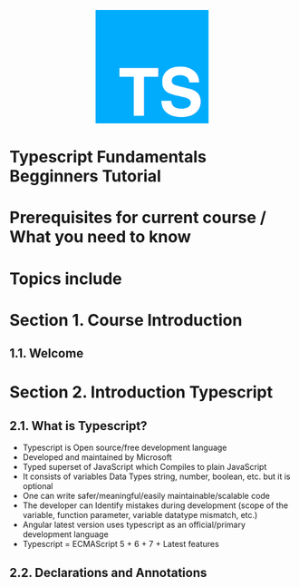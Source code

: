 <p align="center">
  <img src="_images_typescript_fundamentals_tutorial/ts_logo_1.png" alt="typescript logo" title="typescript logo" width="200" />
</p>

Typescript Fundamentals Begginners Tutorial
=====================

Prerequisites for current course / What you need to know
=====================

Topics include
===================== 

Section 1. Course Introduction
=====================
1.1. Welcome
---------------------

Section 2. Introduction Typescript
=====================
2.1. What is Typescript?
---------------------
- Typescript is Open source/free development language
- Developed and maintained by Microsoft
- Typed superset of JavaScript which Compiles to plain JavaScript
- It consists of variables Data Types string, number, boolean, etc. but it is optional
- One can write safer/meaningful/easily maintainable/scalable code
- The developer can Identify mistakes during development (scope of the variable, function parameter, variable datatype mismatch, etc.)
- Angular latest version uses typescript as an official/primary development language
- Typescript = ECMAScript 5 + 6 + 7 + Latest features

2.2. Declarations and Annotations
---------------------
